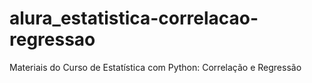 # alura_estatistica-correlacao-regressao
Materiais do Curso de Estatística com Python: Correlação e Regressão
